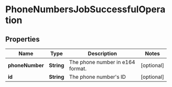 

# PhoneNumbersJobSuccessfulOperation


## Properties

Name | Type | Description | Notes
------------ | ------------- | ------------- | -------------
**phoneNumber** | **String** | The phone number in e164 format. |  [optional]
**id** | **String** | The phone number&#39;s ID |  [optional]



